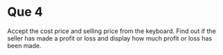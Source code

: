 # Que 4

Accept the cost price and selling price from the keyboard. Find out if the seller has made a profit or loss and display how much profit or loss has been made.
